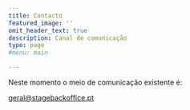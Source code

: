 ```yaml
---
title: Contacto
featured_image: ''
omit_header_text: true
description: Canal de comunicação
type: page
#menu: main

---
```


Neste momento o meio de comunicação existente é:


geral@stagebackoffice.pt


